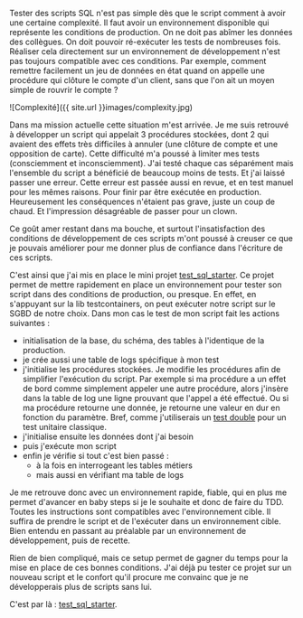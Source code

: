 Tester des scripts SQL n'est pas simple dès que le script comment à avoir une certaine complexité. 
Il faut avoir un environnement disponible qui représente les conditions de production. 
On ne doit pas abîmer les données des collègues. 
On doit pouvoir ré-exécuter les tests de nombreuses fois. 
Réaliser cela directement sur un environnement de développement n'est pas toujours compatible avec ces conditions. 
Par exemple, comment remettre facilement un jeu de données en état quand on appelle une procédure qui clôture le compte d'un client, sans que l'on ait un moyen simple de rouvrir le compte ? 

![Complexité]({{ site.url }}images/complexity.jpg)

Dans ma mission actuelle cette situation m'est arrivée. 
Je me suis retrouvé à développer un script qui appelait 3 procédures stockées, dont 2 qui avaient des effets très difficiles à annuler (une clôture de compte et une opposition de carte). 
Cette difficulté m'a poussé à limiter mes tests (consciemment et inconsciemment). 
J'ai testé chaque cas séparément mais l'ensemble du script a bénéficié de beaucoup moins de tests. 
Et j'ai laissé passer une erreur. 
Cette erreur est passée aussi en revue, et en test manuel pour les mêmes raisons.
Pour finir par être exécutée en production. 
Heureusement les conséquences n'étaient pas grave, juste un coup de chaud. 
Et l'impression désagréable de passer pour un clown. 

Ce goût amer restant dans ma bouche, et surtout l'insatisfaction des conditions de développement de ces scripts m'ont poussé à creuser ce que je pouvais améliorer pour me donner plus de confiance dans l'écriture de ces scripts. 

C'est ainsi que j'ai mis en place le mini projet [test_sql_starter](https://gitlab.com/davfranck/test_sql_starter). 
Ce projet permet de mettre rapidement en place un environnement pour tester son script dans des conditions de production, ou presque. 
En effet, en s'appuyant sur la lib testcontainers, on peut exécuter notre script sur le SGBD de notre choix. 
Dans mon cas le test de mon script fait les actions suivantes : 
* initialisation de la base, du schéma, des tables à l'identique de la production. 
* je crée aussi une table de logs spécifique à mon test
* j'initialise les procédures stockées. 
Je modifie les procédures afin de simplifier l'exécution du script. 
Par exemple si ma procédure a un effet de bord comme simplement appeler une autre procédure, alors j'insère dans la table de log une ligne prouvant que l'appel a été effectué. 
Ou si ma procédure retourne une donnée, je retourne une valeur en dur en fonction du paramètre. 
Bref, comme j'utiliserais un [test double](https://en.wikipedia.org/wiki/Test_double) pour un test unitaire classique. 
* j'initialise ensuite les données dont j'ai besoin
* puis j'exécute mon script
* enfin je vérifie si tout c'est bien passé : 
  * à la fois en interrogeant les tables métiers 
  * mais aussi en vérifiant ma table de logs

Je me retrouve donc avec un environnement rapide, fiable, qui en plus me permet d'avancer en baby steps si je le souhaite et donc de faire du TDD. 
Toutes les instructions sont compatibles avec l'environnement cible. 
Il suffira de prendre le script et de l'exécuter dans un environnement cible. 
Bien entendu en passant au préalable par un environnement de développement, puis de recette. 

Rien de bien compliqué, mais ce setup permet de gagner du temps pour la mise en place de ces bonnes conditions. 
J'ai déjà pu tester ce projet sur un nouveau script et le confort qu'il procure me convainc que je ne développerais plus de scripts sans lui. 

C'est par là : [test_sql_starter](https://gitlab.com/davfranck/test_sql_starter). 